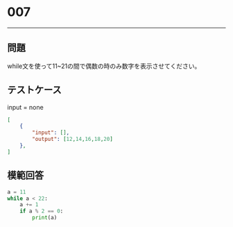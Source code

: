 # 007

---
## 問題

while文を使って11~21の間で偶数の時のみ数字を表示させてください。

## テストケース
input = none
```json
[
	{
		"input": [],
		"output": [12,14,16,18,20]
  	},
]
```

## 模範回答
```python
a = 11
while a < 22:
	a += 1
	if a % 2 == 0:
		print(a)
```